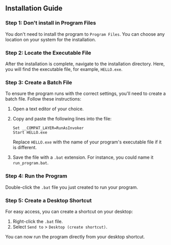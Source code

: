 ## Installation Guide

### Step 1: Don't install in Program Files

You don't need to install the program to `Program Files`. You can choose any location on your system for the installation.

### Step 2: Locate the Executable File

After the installation is complete, navigate to the installation directory. Here, you will find the executable file, for example, `HELLO.exe`.

### Step 3: Create a Batch File

To ensure the program runs with the correct settings, you'll need to create a batch file. Follow these instructions:

1. Open a text editor of your choice.
2. Copy and paste the following lines into the file:

    ```batch
    Set __COMPAT_LAYER=RunAsInvoker
    Start HELLO.exe
    ```

   Replace `HELLO.exe` with the name of your program's executable file if it is different.

3. Save the file with a `.bat` extension. For instance, you could name it `run_program.bat`.

### Step 4: Run the Program

Double-click the `.bat` file you just created to run your program. 

### Step 5: Create a Desktop Shortcut

For easy access, you can create a shortcut on your desktop:

1. Right-click the `.bat` file.
2. Select `Send to` > `Desktop (create shortcut)`.

You can now run the program directly from your desktop shortcut.

